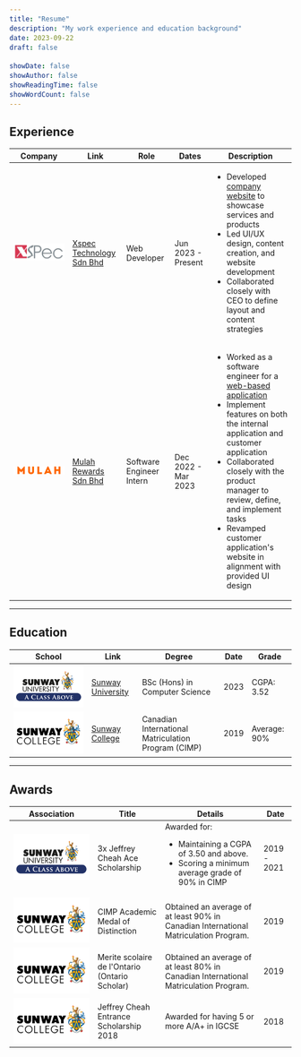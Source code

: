 ```yaml
---
title: "Resume"
description: "My work experience and education background"
date: 2023-09-22
draft: false

showDate: false
showAuthor: false
showReadingTime: false
showWordCount: false
---
```


## Experience

<table>
    <thead>
        <tr>
            <th>Company</th>
            <th>Link</th>
            <th>Role</th>
            <th>Dates</th>
            <th>Description</th>
        </tr>
    </thead>
    <tbody>
        <tr>
          <td>
            <img src="Xspec.png" class="customEntityLogo nozoom" alt="Xspec company logo"/>
          </td>
          <td>
            <a href="https://xspectechnology.com/" target="_blank">
              Xspec Technology Sdn Bhd
            </a>
          </td>
          <td>Web Developer</td>
          <td>Jun 2023 - Present</td>
          <td>
            <ul>
              <li>
                Developed <a href="http://polygraph.my/" target="_blank">company website</a> to showcase services and products
              </li>
              <li>
                Led UI/UX design, content creation, and website development
              </li>
              <li>
                Collaborated closely with CEO to define layout and content strategies
              </li>
            </ul>
          </td>
        </tr>
        <tr>
          <td>
            <img src="Mulah.png" class="customEntityLogo nozoom" alt="Mulah company logo"/>
          </td>
          <td>
            <a href="https://www.mulahrewards.com/" target="_blank">
              Mulah Rewards Sdn Bhd
            </a>
          </td>
          <td>Software Engineer Intern</td>
          <td>Dec 2022 - Mar 2023</td>
          <td>
            <ul>
              <li>
                Worked as a software engineer for a <a href="https://mulahpoints.com/" target="_blank">web-based application</a>
              </li>
              <li>
                Implement features on both the internal application and customer application
              </li>
              <li>
                Collaborated closely with the product manager to review, define, and implement tasks
              </li>
              <li>
                Revamped customer application's website in alignment with provided UI design
              </li>
            </ul>
          </td>
        </tr>
    </tbody>
</table>

---

## Education

<table>
    <thead>
        <tr>
            <th>School</th>
            <th>Link</th>
            <th>Degree</th>
            <th>Date</th>
            <th>Grade</th>
        </tr>
    </thead>
    <tbody>
        <tr>
            <td><img alt="Sunway University Logo" class="customEntityLogo nozoom" src="SunwayUniversity.png"/></td>
            <td><a href="https://sunwayuniversity.edu.my/" target="_blank">Sunway University</a></td>
            <td>BSc (Hons) in Computer Science</td>
            <td>2023</td>
            <td>CGPA: 3.52</td>
        </tr>
        <tr>
            <td><img alt="Sunway College Logo" class="customEntityLogo nozoom" src="SunwayCollege.png"/></td>
            <td><a href="https://sunwaycollege.edu.my/" target="_blank">Sunway College</a></td>
            <td>Canadian International Matriculation Program (CIMP)</td>
            <td>2019</td>
            <td>Average: 90%</td>
        </tr>
    </tbody>
</table>

---

## Awards

<table>
  <thead>
    <th>Association</th>
    <th>Title</th>
    <th>Details</th>
    <th>Date</th>
  </thead>
  <tr>
    <td><img alt="Sunway University Logo" class="customEntityLogo nozoom" src="SunwayUniversity.png"/></td>
    <td>3x Jeffrey Cheah Ace Scholarship</td>
    <td>
      Awarded for:
      <ul>
        <li>Maintaining a CGPA of 3.50 and above.</li>
        <li>Scoring a minimum average grade of 90% in CIMP</li>
      </ul>
    </td>
    <td>2019 - 2021</td>
  </tr>
  <tr>
    <td><img alt="Sunway College Logo" class="customEntityLogo nozoom" src="SunwayCollege.png"/></td>
    <td>CIMP Academic Medal of Distinction</td>
    <td>Obtained an average of at least 90% in Canadian International Matriculation Program.</td>
    <td>2019</td>
  </tr>
  <tr>
    <td><img alt="Sunway College Logo" class="customEntityLogo nozoom" src="SunwayCollege.png"/></td>
    <td>Merite scolaire de l'Ontario (Ontario Scholar)</td>
    <td>Obtained an average of at least 80% in Canadian International Matriculation Program.</td>
    <td>2019</td>
  </tr>
  <tr>
    <td><img alt="Sunway College Logo" class="customEntityLogo nozoom" src="SunwayCollege.png"/></td>
    <td>Jeffrey Cheah Entrance Scholarship 2018</td>
    <td>Awarded for having 5 or more A/A+ in IGCSE</td>
    <td>2018</td>
  </tr>
</table>
